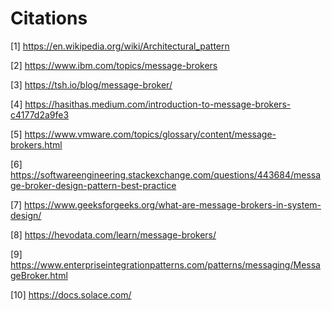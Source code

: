 # Citations

[1] https://en.wikipedia.org/wiki/Architectural_pattern

[2] https://www.ibm.com/topics/message-brokers

[3] https://tsh.io/blog/message-broker/

[4] https://hasithas.medium.com/introduction-to-message-brokers-c4177d2a9fe3

[5] https://www.vmware.com/topics/glossary/content/message-brokers.html

[6] https://softwareengineering.stackexchange.com/questions/443684/message-broker-design-pattern-best-practice

[7] https://www.geeksforgeeks.org/what-are-message-brokers-in-system-design/

[8] https://hevodata.com/learn/message-brokers/

[9] https://www.enterpriseintegrationpatterns.com/patterns/messaging/MessageBroker.html

[10] https://docs.solace.com/